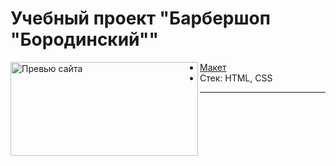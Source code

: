 # Учебный проект "Барбершоп "Бородинский""

<img align="left" width="300" height="150" alt="Превью сайта" src="https://up.htmlacademy.ru/assets/intensives/htmlcss/35/projects/barbershop/preview.jpg?v=202303020906">

- [Макет](https://www.figma.com/design/fDZmhKaG2UoWWcWDWgxEYS/HTML-1-%2F-Барбершоп?node-id=0-202&node-type=canvas)
- Стек: HTML, CSS

---

